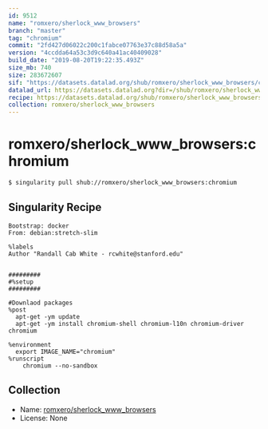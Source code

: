 ```yaml
---
id: 9512
name: "romxero/sherlock_www_browsers"
branch: "master"
tag: "chromium"
commit: "2fd427d06022c200c1fabce07763e37c88d58a5a"
version: "4ccdda64a53c3d9c640a41ac40409028"
build_date: "2019-08-20T19:22:35.493Z"
size_mb: 740
size: 283672607
sif: "https://datasets.datalad.org/shub/romxero/sherlock_www_browsers/chromium/2019-08-20-2fd427d0-4ccdda64/4ccdda64a53c3d9c640a41ac40409028.simg"
datalad_url: https://datasets.datalad.org?dir=/shub/romxero/sherlock_www_browsers/chromium/2019-08-20-2fd427d0-4ccdda64/
recipe: https://datasets.datalad.org/shub/romxero/sherlock_www_browsers/chromium/2019-08-20-2fd427d0-4ccdda64/Singularity
collection: romxero/sherlock_www_browsers
---
```


# romxero/sherlock_www_browsers:chromium

```bash
$ singularity pull shub://romxero/sherlock_www_browsers:chromium
```

## Singularity Recipe

```singularity
Bootstrap: docker
From: debian:stretch-slim

%labels
Author "Randall Cab White - rcwhite@stanford.edu"


#########
#%setup
#########

#Downlaod packages
%post
  apt-get -ym update
  apt-get -ym install chromium-shell chromium-l10n chromium-driver chromium

%environment
  export IMAGE_NAME="chromium"
%runscript
	chromium --no-sandbox
```

## Collection

 - Name: [romxero/sherlock_www_browsers](https://github.com/romxero/sherlock_www_browsers)
 - License: None

